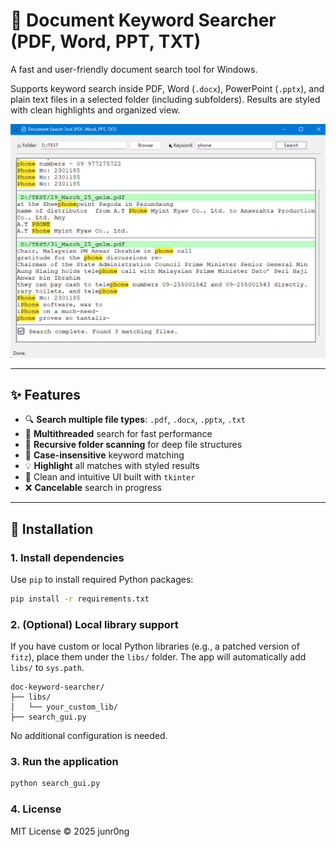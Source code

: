 # 📄 Document Keyword Searcher (PDF, Word, PPT, TXT)

A fast and user-friendly document search tool for Windows.  

Supports keyword search inside PDF, Word (`.docx`), PowerPoint (`.pptx`), and plain text files in a selected folder (including subfolders). Results are styled with clean highlights and organized view.

![screenshot](docs/screenshot.png)

---

## ✨ Features

- 🔍 **Search multiple file types**: `.pdf`, `.docx`, `.pptx`, `.txt`
- 🧠 **Multithreaded** search for fast performance
- 📂 **Recursive folder scanning** for deep file structures
- 🎯 **Case-insensitive** keyword matching
- 💡 **Highlight** all matches with styled results
- 🎨 Clean and intuitive UI built with `tkinter`
- ❌ **Cancelable** search in progress

---

## 🔧 Installation

### 1. Install dependencies

Use `pip` to install required Python packages:

```bash
pip install -r requirements.txt
```

### 2. (Optional) Local library support
If you have custom or local Python libraries (e.g., a patched version of `fitz`),
place them under the `libs/` folder. The app will automatically add `libs/` to `sys.path`.

```
doc-keyword-searcher/
├── libs/
│   └── your_custom_lib/
├── search_gui.py
```
No additional configuration is needed.

### 3. Run the application
```bash
python search_gui.py
```

### 4. License
MIT License © 2025 junr0ng
